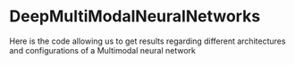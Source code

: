 # DeepMultiModalNeuralNetworks
Here is the code allowing us to get results regarding different architectures and configurations of a Multimodal neural network
